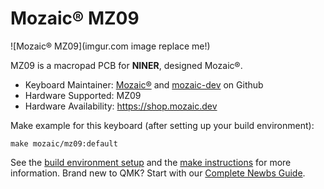 # Mozaic® MZ09

![Mozaic® MZ09](imgur.com image replace me!)

MZ09 is a macropad PCB for **NINER**, designed Mozaic®.

* Keyboard Maintainer: [Mozaic®](https://www.mozaic.dev) and [mozaic-dev](https://github.com/mozaic-dev) on Github
* Hardware Supported: MZ09
* Hardware Availability: https://shop.mozaic.dev

Make example for this keyboard (after setting up your build environment):

    make mozaic/mz09:default

See the [build environment setup](https://docs.qmk.fm/#/getting_started_build_tools) and the [make instructions](https://docs.qmk.fm/#/getting_started_make_guide) for more information. Brand new to QMK? Start with our [Complete Newbs Guide](https://docs.qmk.fm/#/newbs).
